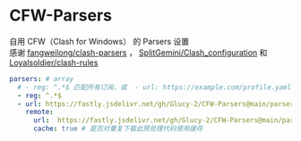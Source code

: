 # CFW-Parsers
自用 CFW（Clash for Windows） 的 Parsers 设置    
感谢 [fangweilong/clash-parsers](//github.com/fangweilong/clash-parsers) ， [SplitGemini/Clash_configuration](//github.com/SplitGemini/Clash_configuration) 和 [Loyalsoldier/clash-rules](//github.com/Loyalsoldier/clash-rules)
````yaml
parsers: # array
  # - reg: ^.*$ 匹配所有订阅，或  - url: https://example.com/profile.yaml 指定订阅
  - reg: ^.*$
  - url: https://fastly.jsdelivr.net/gh/Glucy-2/CFW-Parsers@main/parser.yaml
    remote:
      url:  https://fastly.jsdelivr.net/gh/Glucy-2/CFW-Parsers@main/parser.js
      cache: true # 是否对重复下载此预处理代码使用缓存
````
